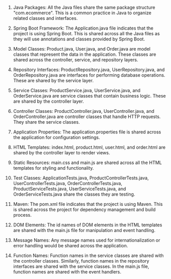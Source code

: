 1. Java Packages: All the Java files share the same package structure "com.ecommerce". This is a common practice in Java to organize related classes and interfaces.

2. Spring Boot Framework: The Application.java file indicates that the project is using Spring Boot. This is shared across all the Java files as they will use annotations and classes provided by Spring Boot.

3. Model Classes: Product.java, User.java, and Order.java are model classes that represent the data in the application. These classes are shared across the controller, service, and repository layers.

4. Repository Interfaces: ProductRepository.java, UserRepository.java, and OrderRepository.java are interfaces for performing database operations. These are shared by the service layer.

5. Service Classes: ProductService.java, UserService.java, and OrderService.java are service classes that contain business logic. These are shared by the controller layer.

6. Controller Classes: ProductController.java, UserController.java, and OrderController.java are controller classes that handle HTTP requests. They share the service classes.

7. Application Properties: The application.properties file is shared across the application for configuration settings.

8. HTML Templates: index.html, product.html, user.html, and order.html are shared by the controller layer to render views.

9. Static Resources: main.css and main.js are shared across all the HTML templates for styling and functionality.

10. Test Classes: ApplicationTests.java, ProductControllerTests.java, UserControllerTests.java, OrderControllerTests.java, ProductServiceTests.java, UserServiceTests.java, and OrderServiceTests.java share the classes they are testing.

11. Maven: The pom.xml file indicates that the project is using Maven. This is shared across the project for dependency management and build process.

12. DOM Elements: The id names of DOM elements in the HTML templates are shared with the main.js file for manipulation and event handling.

13. Message Names: Any message names used for internationalization or error handling would be shared across the application.

14. Function Names: Function names in the service classes are shared with the controller classes. Similarly, function names in the repository interfaces are shared with the service classes. In the main.js file, function names are shared with the event handlers.